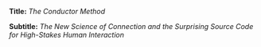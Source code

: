**Title:**
*The Conductor Method*

**Subtitle:**
*The New Science of Connection and the Surprising Source Code for High-Stakes Human Interaction*
